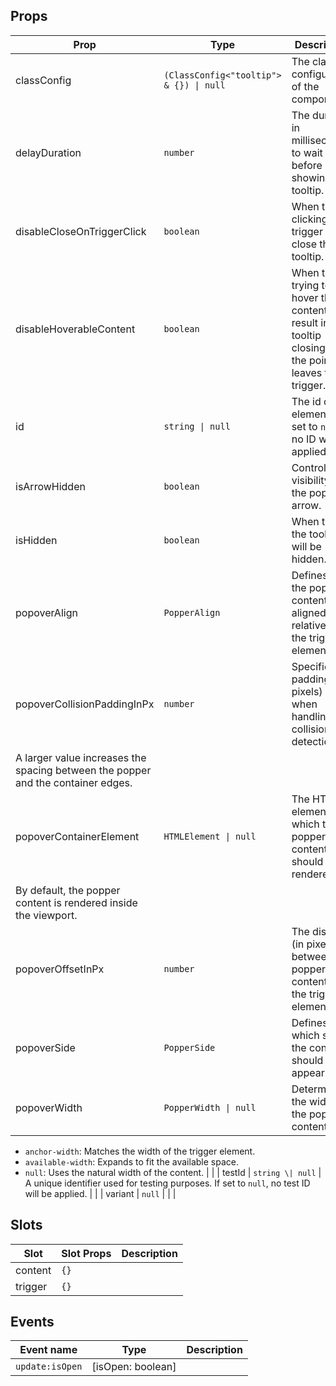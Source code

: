 <!-- This file is automatically generated, do not edit manually. -->

## Props

| Prop | Type | Description | Default |
| ---- | ---- | ----------- | ------- |
| classConfig | `(ClassConfig<"tooltip"> & {}) \| null` | The class configuration of the component. |  |
| delayDuration | `number` | The duration in milliseconds to wait before showing the tooltip. |  |
| disableCloseOnTriggerClick | `boolean` | When true, clicking on trigger won't close the tooltip. |  |
| disableHoverableContent | `boolean` | When true, trying to hover the content will result in the tooltip closing as the pointer leaves the trigger. |  |
| id | `string \| null` | The id of the element. If set to `null`, no ID will be applied. |  |
| isArrowHidden | `boolean` | Controls the visibility of the popper arrow. |  |
| isHidden | `boolean` | When true, the tooltip will be hidden. |  |
| popoverAlign | `PopperAlign` | Defines how the popper content is aligned relative to the trigger element. |  |
| popoverCollisionPaddingInPx | `number` | Specifies the padding (in pixels) used when handling collision detection.
A larger value increases the spacing between the popper and the container edges. |  |
| popoverContainerElement | `HTMLElement \| null` | The HTML element in which the popper content should be rendered.
By default, the popper content is rendered inside the viewport. |  |
| popoverOffsetInPx | `number` | The distance (in pixels) between the popper content and the trigger element. |  |
| popoverSide | `PopperSide` | Defines which side the content should appear on. |  |
| popoverWidth | `PopperWidth \| null` | Determines the width of the popper content.
- `anchor-width`: Matches the width of the trigger element.
- `available-width`: Expands to fit the available space.
- `null`: Uses the natural width of the content. |  |
| testId | `string \| null` | A unique identifier used for testing purposes. If set to `null`, no test ID will be applied. |  |
| variant | `null` |  |  |


## Slots

| Slot | Slot Props | Description |
| --------- | ---- | ----------- |
| content | `{}` |  |
| trigger | `{}` |  |


## Events

| Event name | Type | Description |
| ---------- | ---- | ----------- |
| `update:isOpen` | [isOpen: boolean] |  |

